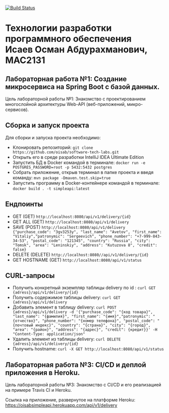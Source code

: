 [![Build Status](https://app.travis-ci.com/oisab/software-tech-labs.svg?branch=main)](https://app.travis-ci.com/github/oisab/software-tech-labs)

# Технологии разработки программного обеспечения<br>Исаев Осман Абдурахманович, МАС2131
## Лабораторная работа №1: Создание микросервиса на Spring Boot с базой данных.
Цель лабораторной работы №1: Знакомство с проектированием многослойной архитектуры Web-API (веб-приложений, микро-сервисов).

## Сборка и запуск проекта
Для сборки и запуска проекта необходимо:
* Клонировать репозиторий: ```git clone https://github.com/oisab/software-tech-labs.git```
* Открыть его в среде разработки IntelliJ IDEA Ultimate Edition
* Запустить БД в Docker командой в терминале: ```docker run -e POSTGRES_PASSWORD=root -p 5432:5432 postgres```
* Собрать приложение, открыв терминал в папке проекта и введя команду: ```mvn package -Dmaven.test.skip=true```
* Запустить программу в Docker-контейнере командой в терминале: ```docker build . -t simpleapi:latest```

## Ендпоинты
* GET (GET) ```http://localhost:8080/api/v1/delivery/{id}```
* GET ALL (GET) ```http://localhost:8080/api/v1/delivery```
* SAVE (POST) ```http://localhost:8080/api/v1/delivery {"purchase_code": "3gv3253y", "last_name": "Avetov", "first_name": "Vitaliy","patronymic": "Sergeevich", "phone_number": "+7-999-843-34-53", "postal_code": "121345", "country": "Russia", "city": "Tomsk", "area": "Leninskiy", "address": "Kutuzova 8", "credit": false}```
* DELETE (DELETE) ```http://localhost:8080//api/v1/delivery/{id}```
* GET HOSTNAME (GET) ```http://localhost:8080/api/v1/status```

## CURL-запросы
* Получить конкретный экземпляр таблицы delivery по id : ```curl GET {adress}/api/v1/delivery/{id}```
* Получить содержимое таблицы delivery: ```curl GET {adress}/api/v1/delivery```
* Добавить элемент в таблицу delivery: ```curl POST {adress}/api/v1/delivery -d '{"purchase_code": "{код товара}", "last_name": "{фамилия}", "first_name": "{имя}","patronymic": "{отчество}", "phone_number": "{номер телефона}", "postal_code": "{почтовый индекс}", "country": "{страна}", "city": "{город}", "area": "{район}", "address": "{адрес}", "credit": {кредит}}' -H "Content-Type: application/json"```
* Удалить элемент из таблицы delivery: ```curl DELETE {adress}/api/v1/delivery/{id}```
* Получить hostname: ```curl -X GET http://localhost:8080/api/v1/status```

## Лабораторная работа №3: CI/CD и деплой приложения в Heroku.
Цель лабораторной работы №3: Знакомство с CI/CD и его реализацией на примере Travis CI и Heroku.

Ссылка на приложение, развернутое на платформе Heroku: https://oisabsimpleapi.herokuapp.com/api/v1/delivery
